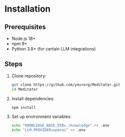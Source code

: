 # Installation

## Prerequisites

- Node.js 18+
- npm 9+
- Python 3.8+ (for certain LLM integrations)
  
## Steps

1. Clone repository:
   ```bash
   git clone https://github.com/yourorg/Meditator.git
   cd Meditator
   ```

2. Install dependencies:
   ```bash
   npm install
   ```

3. Set up environment variables:
   ```bash
   echo "KNOWLEDGE_BASE_DIR=./knowledge" >> .env
   echo "LLM_PROVIDER=openai" >> .env
   ```
